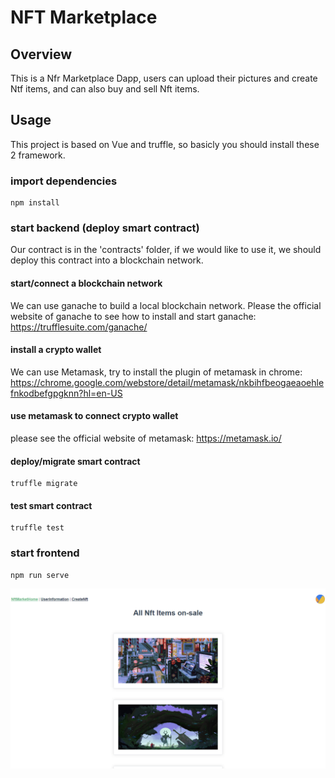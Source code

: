 # NFT Marketplace
## Overview
This is a Nfr Marketplace Dapp, users can upload their pictures and create Ntf items, and can also buy and sell Nft items. 
## Usage
This project is based on Vue and truffle, so basicly you should install these 2 framework.
### import dependencies
```angular2html
npm install
```
### start backend (deploy smart contract)
Our contract is in the 'contracts' folder, if we would like to use it, we should deploy this contract into a blockchain network.
#### start/connect a blockchain network
We can use ganache to build a local blockchain network. Please the official website of ganache to see how to install and start ganache: https://trufflesuite.com/ganache/
#### install a crypto wallet
We can use Metamask, try to install the plugin of metamask in chrome: https://chrome.google.com/webstore/detail/metamask/nkbihfbeogaeaoehlefnkodbefgpgknn?hl=en-US
#### use metamask to connect crypto wallet
please see the official website of metamask: https://metamask.io/
#### deploy/migrate smart contract
```angular2html
truffle migrate
```
#### test smart contract
```
truffle test
```
### start frontend
```angular2html
npm run serve
```
![](./pic/Home.png)

